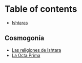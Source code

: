 # Table of contents

* [Ishtaras](README.md)

## Cosmogonía

* [Las religiones de Ishtara](cosmogonia-1/las-religiones-de-ishtara.md)
* [La Octa Prima](cosmogonia-1/la-octa-prima.md)


